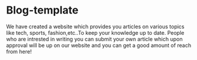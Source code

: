 # Blog-template
We have created a  website which provides you articles on various topics like tech, sports, fashion,etc..To keep your knowledge up to date.
People who are intrested in writing you can submit your own article which upon approval will be up on our website and you can get a good amount of reach from here!

